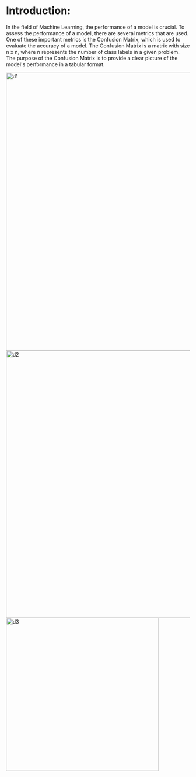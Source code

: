 # Introduction:

In the field of Machine Learning, the performance of a model is crucial. To assess the performance of a model, there are several metrics that are used. One of these important metrics is the Confusion Matrix, which is used to evaluate the accuracy of a model. The Confusion Matrix is a matrix with size n x n, where n represents the number of class labels in a given problem. The purpose of the Confusion Matrix is to provide a clear picture of the model's performance in a tabular format.

<img width="760" alt="d1" src="https://user-images.githubusercontent.com/23255126/218244838-e0454264-b3cc-4043-991f-603242dc7caa.png">


<img width="730" alt="d2" src="https://user-images.githubusercontent.com/23255126/218244842-b04ac082-0bfd-4195-ba17-fa4b261767ca.png">

<img width="418" alt="d3" src="https://user-images.githubusercontent.com/23255126/218244911-64140f52-790d-4330-9482-46c4d5d8e462.png">
